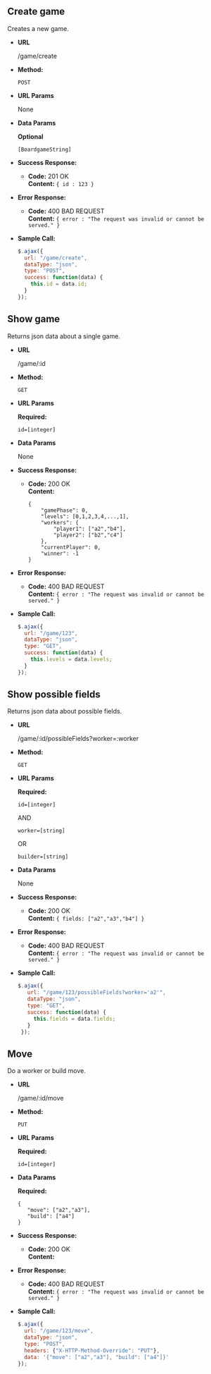 **Create game**
----
  Creates a new game.

* **URL**

  /game/create

* **Method:**

  `POST`
  
* **URL Params**

  None

* **Data Params**

   **Optional**
   
   `[BoardgameString]`

* **Success Response:**

  * **Code:** 201 OK <br />
    **Content:** `{ id : 123 }`
 
* **Error Response:**

  * **Code:** 400 BAD REQUEST <br />
    **Content:** `{ error : "The request was invalid or cannot be served." }`

* **Sample Call:**

  ```javascript
  $.ajax({
    url: "/game/create",
    dataType: "json",
    type: "POST",
    success: function(data) {
      this.id = data.id;
    }
  });
 **Show game**
----
  Returns json data about a single game.

* **URL**

  /game/:id

* **Method:**

  `GET`
  
* **URL Params**

   **Required:**
 
   `id=[integer]`

* **Data Params**

   None

* **Success Response:**

  * **Code:** 200 OK <br />
    **Content:**
    ```
    {
		"gamePhase": 0,
    	"levels": [0,1,2,3,4,...,1],
    	"workers": {
    		"player1": ["a2","b4"],
    		"player2": ["b2","c4"]
        },
	    "currentPlayer": 0,
	    "winner": -1
    }
* **Error Response:**

  * **Code:** 400 BAD REQUEST <br />
    **Content:** `{ error : "The request was invalid or cannot be served." }`

* **Sample Call:**

  ```javascript
  $.ajax({
    url: "/game/123",
    dataType: "json",
    type: "GET",
    success: function(data) {
      this.levels = data.levels;
    }
  });
 **Show possible fields**
----
  Returns json data about possible fields.

* **URL**

  /game/:id/possibleFields?worker=:worker

* **Method:**

  `GET`
  
* **URL Params**

   **Required:**
 
   `id=[integer]`
   
   AND
   
   `worker=[string]`
   
   OR
   
   `builder=[string]`   

* **Data Params**

    None	

* **Success Response:**

  * **Code:** 200 OK <br />
    **Content:** `{ fields: ["a2","a3","b4"] }`
 
* **Error Response:**

  * **Code:** 400 BAD REQUEST <br />
    **Content:** `{ error : "The request was invalid or cannot be served." }`

* **Sample Call:**

  ```javascript
  $.ajax({
     url: "/game/123/possibleFields?worker='a2'",
     dataType: "json",
     type: "GET",
     success: function(data) {
       this.fields = data.fields;
     }
   });
 **Move**
----
  Do a worker or build move.

* **URL**

  /game/:id/move

* **Method:**

  `PUT`
  
* **URL Params**

   **Required:**
 
   `id=[integer]`

* **Data Params**

   **Required:**
   ```
   {
      "move": ["a2","a3"],
	  "build": ["a4"]
   }
* **Success Response:**

  * **Code:** 200 OK <br />
    **Content:**
 
* **Error Response:**

  * **Code:** 400 BAD REQUEST <br />
    **Content:** `{ error : "The request was invalid or cannot be served." }`

* **Sample Call:**

  ```javascript
  $.ajax({
    url: "/game/123/move",
    dataType: "json",
    type: "POST",
    headers: {"X-HTTP-Method-Override": "PUT"},
    data: '{"move": ["a2","a3"], "build": ["a4"]}'
  });
  
